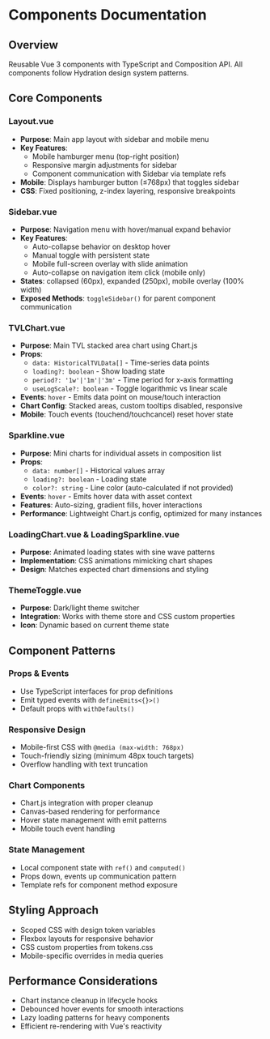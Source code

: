 # Components Documentation

## Overview
Reusable Vue 3 components with TypeScript and Composition API. All components follow Hydration design system patterns.

## Core Components

### Layout.vue
- **Purpose**: Main app layout with sidebar and mobile menu
- **Key Features**:
  - Mobile hamburger menu (top-right position)
  - Responsive margin adjustments for sidebar
  - Component communication with Sidebar via template refs
- **Mobile**: Displays hamburger button (≤768px) that toggles sidebar
- **CSS**: Fixed positioning, z-index layering, responsive breakpoints

### Sidebar.vue  
- **Purpose**: Navigation menu with hover/manual expand behavior
- **Key Features**:
  - Auto-collapse behavior on desktop hover
  - Manual toggle with persistent state
  - Mobile full-screen overlay with slide animation
  - Auto-collapse on navigation item click (mobile only)
- **States**: collapsed (60px), expanded (250px), mobile overlay (100% width)
- **Exposed Methods**: `toggleSidebar()` for parent component communication

### TVLChart.vue
- **Purpose**: Main TVL stacked area chart using Chart.js
- **Props**: 
  - `data: HistoricalTVLData[]` - Time-series data points
  - `loading?: boolean` - Show loading state  
  - `period?: '1w'|'1m'|'3m'` - Time period for x-axis formatting
  - `useLogScale?: boolean` - Toggle logarithmic vs linear scale
- **Events**: `hover` - Emits data point on mouse/touch interaction
- **Chart Config**: Stacked areas, custom tooltips disabled, responsive
- **Mobile**: Touch events (touchend/touchcancel) reset hover state

### Sparkline.vue
- **Purpose**: Mini charts for individual assets in composition list
- **Props**:
  - `data: number[]` - Historical values array
  - `loading?: boolean` - Loading state
  - `color?: string` - Line color (auto-calculated if not provided)
- **Events**: `hover` - Emits hover data with asset context
- **Features**: Auto-sizing, gradient fills, hover interactions
- **Performance**: Lightweight Chart.js config, optimized for many instances

### LoadingChart.vue & LoadingSparkline.vue
- **Purpose**: Animated loading states with sine wave patterns
- **Implementation**: CSS animations mimicking chart shapes
- **Design**: Matches expected chart dimensions and styling

### ThemeToggle.vue  
- **Purpose**: Dark/light theme switcher
- **Integration**: Works with theme store and CSS custom properties
- **Icon**: Dynamic based on current theme state

## Component Patterns

### Props & Events
- Use TypeScript interfaces for prop definitions
- Emit typed events with `defineEmits<{}>()`
- Default props with `withDefaults()`

### Responsive Design
- Mobile-first CSS with `@media (max-width: 768px)`
- Touch-friendly sizing (minimum 48px touch targets)
- Overflow handling with text truncation

### Chart Components
- Chart.js integration with proper cleanup
- Canvas-based rendering for performance
- Hover state management with emit patterns
- Mobile touch event handling

### State Management
- Local component state with `ref()` and `computed()`
- Props down, events up communication pattern
- Template refs for component method exposure

## Styling Approach
- Scoped CSS with design token variables
- Flexbox layouts for responsive behavior
- CSS custom properties from tokens.css
- Mobile-specific overrides in media queries

## Performance Considerations
- Chart instance cleanup in lifecycle hooks
- Debounced hover events for smooth interactions
- Lazy loading patterns for heavy components
- Efficient re-rendering with Vue's reactivity